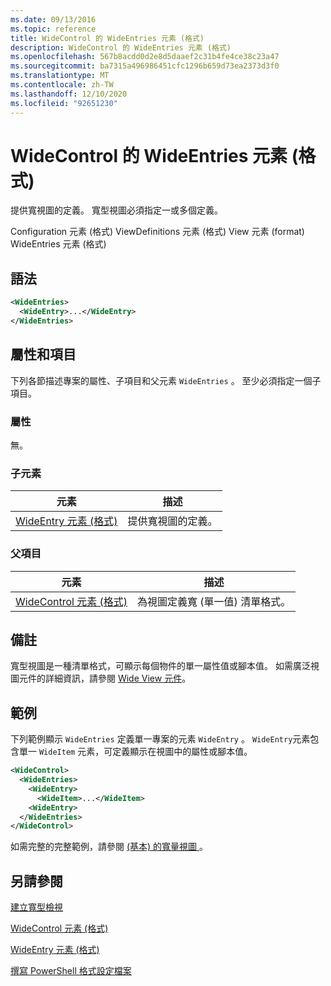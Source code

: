 ```yaml
---
ms.date: 09/13/2016
ms.topic: reference
title: WideControl 的 WideEntries 元素 (格式)
description: WideControl 的 WideEntries 元素 (格式)
ms.openlocfilehash: 567b8acdd0d2e8d5daaef2c31b4fe4ce38c23a47
ms.sourcegitcommit: ba7315a496986451cfc1296b659d73ea2373d3f0
ms.translationtype: MT
ms.contentlocale: zh-TW
ms.lasthandoff: 12/10/2020
ms.locfileid: "92651230"
---
```

# <a name="wideentries-element-for-widecontrol-format"></a>WideControl 的 WideEntries 元素 (格式)

提供寬視圖的定義。 寬型視圖必須指定一或多個定義。

Configuration 元素 (格式) ViewDefinitions 元素 (格式) View 元素 (format) WideEntries 元素 (格式) 

## <a name="syntax"></a>語法

```xml
<WideEntries>
  <WideEntry>...</WideEntry>
</WideEntries>

```

## <a name="attributes-and-elements"></a>屬性和項目

下列各節描述專案的屬性、子項目和父元素 `WideEntries` 。 至少必須指定一個子項目。

### <a name="attributes"></a>屬性

無。

### <a name="child-elements"></a>子元素

|元素|描述|
|-------------|-----------------|
|[WideEntry 元素 (格式) ](./wideentry-element-for-widecontrol-format.md)|提供寬視圖的定義。|

### <a name="parent-elements"></a>父項目

|元素|描述|
|-------------|-----------------|
|[WideControl 元素 (格式)](./widecontrol-element-format.md)|為視圖定義寬 (單一值) 清單格式。|

## <a name="remarks"></a>備註

寬型視圖是一種清單格式，可顯示每個物件的單一屬性值或腳本值。 如需廣泛視圖元件的詳細資訊，請參閱 [Wide View 元件](./creating-a-wide-view.md)。

## <a name="example"></a>範例

下列範例顯示 `WideEntries` 定義單一專案的元素 `WideEntry` 。 `WideEntry`元素包含單一 `WideItem` 元素，可定義顯示在視圖中的屬性或腳本值。

```xml
<WideControl>
  <WideEntries>
    <WideEntry>
      <WideItem>...</WideItem>
    <WideEntry>
  </WideEntries>
</WideControl>
```

如需完整的完整範例，請參閱 [ (基本) 的寬量視圖 ](./wide-view-basic.md)。

## <a name="see-also"></a>另請參閱

[建立寬型檢視](./creating-a-wide-view.md)

[WideControl 元素 (格式)](./widecontrol-element-format.md)

[WideEntry 元素 (格式) ](./wideentry-element-for-widecontrol-format.md)

[撰寫 PowerShell 格式設定檔案](./writing-a-powershell-formatting-file.md)
